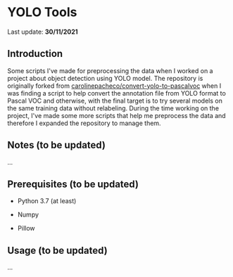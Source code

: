 # YOLO Tools

Last update: **30/11/2021**

## Introduction
Some scripts I've made for preprocessing the data when I worked on a project about object detection using YOLO model. The repository is originally forked from [carolinepacheco/convert-yolo-to-pascalvoc](https://github.com/carolinepacheco/convert-yolo-to-pascalvoc) when I was finding a script to help convert the annotation file from YOLO format to Pascal VOC and otherwise, with the final target is to try several models on the same training data without relabeling. During the time working on the project, I've made some more scripts that help me preprocess the data and therefore I expanded the repository to manage them.

## Notes (to be updated)
 
...
 
##  Prerequisites (to be updated)

* Python 3.7 (at least)

* Numpy

* Pillow

 
 ## Usage (to be updated)
... 


